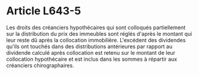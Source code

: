 # Article L643-5

Les droits des créanciers hypothécaires qui sont colloqués partiellement sur la distribution du prix des immeubles sont réglés d'après le montant qui leur reste dû après la collocation immobilière. L'excédent des dividendes qu'ils ont touchés dans des distributions antérieures par rapport au dividende calculé après collocation est retenu sur le montant de leur collocation hypothécaire et est inclus dans les sommes à répartir aux créanciers chirographaires.